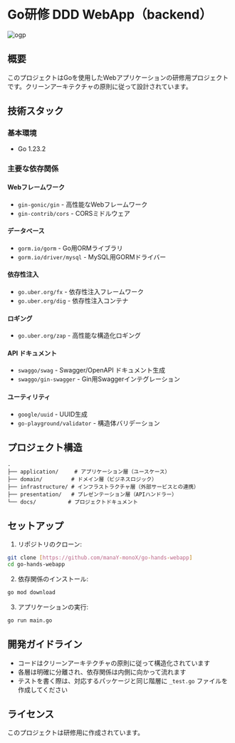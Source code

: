 # Go研修 DDD WebApp（backend）

![ogp](https://github.com/user-attachments/assets/1fd81192-e44e-425c-9c8d-8ab1b8d58f1b)

## 概要

このプロジェクトはGoを使用したWebアプリケーションの研修用プロジェクトです。クリーンアーキテクチャの原則に従って設計されています。

## 技術スタック

### 基本環境
- Go 1.23.2

### 主要な依存関係
#### Webフレームワーク
- `gin-gonic/gin` - 高性能なWebフレームワーク
- `gin-contrib/cors` - CORSミドルウェア

#### データベース
- `gorm.io/gorm` - Go用ORMライブラリ
- `gorm.io/driver/mysql` - MySQL用GORMドライバー

#### 依存性注入
- `go.uber.org/fx` - 依存性注入フレームワーク
- `go.uber.org/dig` - 依存性注入コンテナ

#### ロギング
- `go.uber.org/zap` - 高性能な構造化ロギング

#### API ドキュメント
- `swaggo/swag` - Swagger/OpenAPI ドキュメント生成
- `swaggo/gin-swagger` - Gin用Swaggerインテグレーション

#### ユーティリティ
- `google/uuid` - UUID生成
- `go-playground/validator` - 構造体バリデーション

## プロジェクト構造

```
.
├── application/     # アプリケーション層（ユースケース）
├── domain/         # ドメイン層（ビジネスロジック）
├── infrastructure/ # インフラストラクチャ層（外部サービスとの連携）
├── presentation/   # プレゼンテーション層（APIハンドラー）
└── docs/          # プロジェクトドキュメント
```

## セットアップ

1. リポジトリのクローン:
```bash
git clone [https://github.com/manaY-monoX/go-hands-webapp]
cd go-hands-webapp
```

2. 依存関係のインストール:
```bash
go mod download
```

3. アプリケーションの実行:
```bash
go run main.go
```

## 開発ガイドライン

- コードはクリーンアーキテクチャの原則に従って構造化されています
- 各層は明確に分離され、依存関係は内側に向かって流れます
- テストを書く際は、対応するパッケージと同じ階層に `_test.go` ファイルを作成してください

## ライセンス

このプロジェクトは研修用に作成されています。
